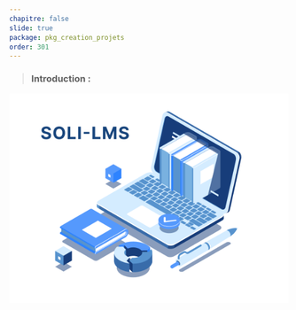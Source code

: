 ```yaml
---
chapitre: false
slide: true
package: pkg_creation_projets
order: 301
---
```


<!-- new slide -->
>### Introduction :
![Soli-LMS](../Image/Soli-lms-logo.png)